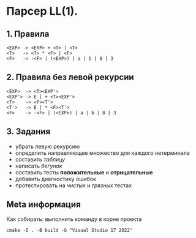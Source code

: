 ﻿# Парсер LL(1).

## 1. Правила
```
<EXP> -> <EXP> + <T> | <T>
<T>   -> <T> * <F> | <F>
<F>   -> -<F> | (<EXP>) | a | b | 8 | 3
```

## 2. Правила без левой рекурсии

```
<EXP>  -> <T><EXP'>
<EXP'> -> E | + <T><EXP'>
<T>    -> <F><T'>
<T'>   -> E | * <F><T'>
<F>    -> -<F> | (<EXP>) | a | b | 8 | 3
```

## 3. Задания

- убрать левую рекурсию
- определить направляющее множество для каждого нетерминала
- составить _таблицу_
- написать _бегунок_
- составить тесты **положительные** и **отрицательные**
- добавить диагностику ошибок
- протестировать на _чистых_ и _грязных_ тестах

## Meta информация
Как собирать: выполнить команду в корне проекта

```
cmake -S . -B build -G "Visual Studio 17 2022"
```
